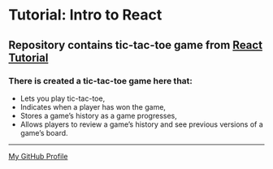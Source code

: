 # Tutorial: Intro to React

## Repository contains tic-tac-toe game from [React Tutorial](https://reactjs.org/tutorial/tutorial.html)

### There is created a tic-tac-toe game here that:
* Lets you play tic-tac-toe,
* Indicates when a player has won the game,
* Stores a game’s history as a game progresses,
* Allows players to review a game’s history and see previous versions of a game’s board.

---
[My GitHub Profile](https://github.com/skwirowski "Paweł Skwirowski GitHub")


